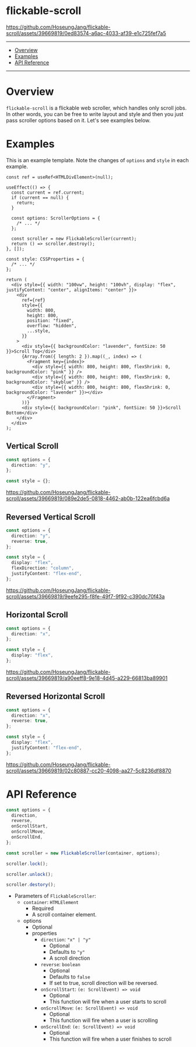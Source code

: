 # flickable-scroll

https://github.com/HoseungJang/flickable-scroll/assets/39669819/0ed83574-a6ac-4033-af39-e1c725fef7a5

---

- [Overview](#overview)
- [Examples](#examples)
- [API Reference](#api-reference)

---

# Overview

`flickable-scroll` is a flickable web scroller, which handles only scroll jobs. In other words, you can be free to write layout and style and then you just pass scroller options based on it. Let's see examples below.

# Examples

This is an example template. Note the changes of `options` and `style` in each example.

```tsx
const ref = useRef<HTMLDivElement>(null);

useEffect(() => {
  const current = ref.current;
  if (current == null) {
    return;
  }

  const options: ScrollerOptions = {
    /* ... */
  };

  const scroller = new FlickableScroller(current);
  return () => scroller.destroy();
}, []);

const style: CSSProperties = {
  /* ... */
};

return (
  <div style={{ width: "100vw", height: "100vh", display: "flex", justifyContent: "center", alignItems: "center" }}>
    <div
      ref={ref}
      style={{
        width: 800,
        height: 800,
        position: "fixed",
        overflow: "hidden",
        ...style,
      }}
    >
      <div style={{ backgroundColor: "lavender", fontSize: 50 }}>Scroll Top</div>
      {Array.from({ length: 2 }).map((_, index) => (
        <Fragment key={index}>
          <div style={{ width: 800, height: 800, flexShrink: 0, backgroundColor: "pink" }} />
          <div style={{ width: 800, height: 800, flexShrink: 0, backgroundColor: "skyblue" }} />
          <div style={{ width: 800, height: 800, flexShrink: 0, backgroundColor: "lavender" }}></div>
        </Fragment>
      ))}
      <div style={{ backgroundColor: "pink", fontSize: 50 }}>Scroll Bottom</div>
    </div>
  </div>
);
```

## Vertical Scroll

```typescript
const options = {
  direction: "y",
};
```

```typescript
const style = {};
```

https://github.com/HoseungJang/flickable-scroll/assets/39669819/089e2de5-0818-4462-ab0b-122ea6fcbd6a

## Reversed Vertical Scroll

```typescript
const options = {
  direction: "y",
  reverse: true,
};
```

```typescript
const style = {
  display: "flex",
  flexDirection: "column",
  justifyContent: "flex-end",
};
```

https://github.com/HoseungJang/flickable-scroll/assets/39669819/9eefe295-f8fe-49f7-9f92-c390dc70f43a

## Horizontal Scroll

```typescript
const options = {
  direction: "x",
};
```

```typescript
const style = {
  display: "flex",
};
```

https://github.com/HoseungJang/flickable-scroll/assets/39669819/a90eeff8-9e18-4d45-a229-66813ba89901

## Reversed Horizontal Scroll

```typescript
const options = {
  direction: "x",
  reverse: true,
};
```

```typescript
const style = {
  display: "flex",
  justifyContent: "flex-end",
};
```

https://github.com/HoseungJang/flickable-scroll/assets/39669819/02c80887-cc20-4098-aa27-5c8236df8870

# API Reference

```typescript
const options = {
  direction,
  reverse,
  onScrollStart,
  onScrollMove,
  onScrollEnd,
};

const scroller = new FlickableScroller(container, options);

scroller.lock();

scroller.unlock();

scroller.destory();
```

- Parameters of `FlickableScroller`:
  - `container`: `HTMLElement`
    - Required
    - A scroll container element.
  - options
    - Optional
    - properties
      - `direction`: `"x" | "y"`
        - Optional
        - Defaults to `"y"`
        - A scroll direction
      - `reverse`: `boolean`
        - Optional
        - Defaults to `false`
        - If set to true, scroll direction will be reversed.
      - `onScrollStart`: `(e: ScrollEvent) => void`
        - Optional
        - This function will fire when a user starts to scroll
      - `onScrollMove`: `(e: ScrollEvent) => void`
        - Optional
        - This function will fire when a user is scrolling
      - `onScrollEnd`: `(e: ScrollEvent) => void`
        - Optional
        - This function will fire when a user finishes to scroll
